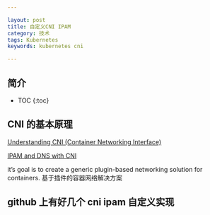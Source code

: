 ```yaml
---

layout: post
title: 自定义CNI IPAM
category: 技术
tags: Kubernetes
keywords: kubernetes cni

---
```


## 简介

* TOC
{:toc}

## CNI 的基本原理

[Understanding CNI (Container Networking Interface)](http://www.dasblinkenlichten.com/understanding-cni-container-networking-interface/)

[IPAM and DNS with CNI](https://www.dasblinkenlichten.com/ipam-dns-cni/)

it’s goal is to create a generic plugin-based networking solution for containers. 基于插件的容器网络解决方案

## github 上有好几个 cni ipam 自定义实现